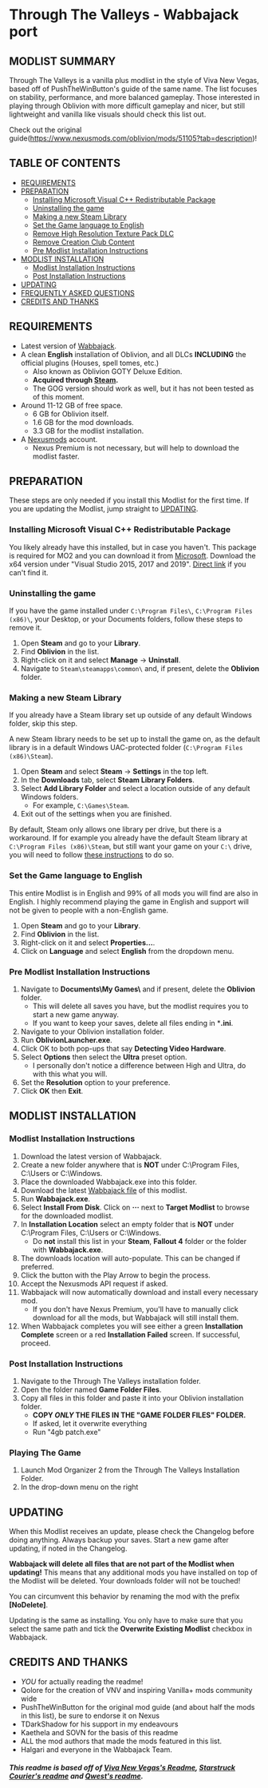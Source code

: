 # Through The Valleys - Wabbajack port <!-- omit in toc -->

## MODLIST SUMMARY <!-- omit in toc -->

Through The Valleys is a vanilla plus modlist in the style of Viva New Vegas, based off of PushTheWinButton's guide of the same name. The list focuses on stability, performance, and more balanced gameplay. Those interested in playing through Oblivion with more difficult gameplay and nicer, but still lightweight and vanilla like visuals should check this list out.

Check out the original guide(https://www.nexusmods.com/oblivion/mods/51105?tab=description)!

## TABLE OF CONTENTS <!-- omit in toc -->
- [REQUIREMENTS](#requirements)
- [PREPARATION](#preparation)
  - [Installing Microsoft Visual C++ Redistributable Package](#installing-microsoft-visual-c-redistributable-package)
  - [Uninstalling the game](#uninstalling-the-game)
  - [Making a new Steam Library](#making-a-new-steam-library)
  - [Set the Game language to English](#set-the-game-language-to-english)
  - [Remove High Resolution Texture Pack DLC](#remove-high-resolution-texture-pack-dlc)
  - [Remove Creation Club Content](#remove-creation-club-content)
  - [Pre Modlist Installation Instructions](#pre-modlist-installation-instructions)
- [MODLIST INSTALLATION](#modlist-installation)
  - [Modlist Installation Instructions](#modlist-installation-instructions)
  - [Post Installation Instructions](#post-installation-instructions)
- [UPDATING](#updating)
- [FREQUENTLY ASKED QUESTIONS](#frequently-asked-questions)
- [CREDITS AND THANKS](#credits-and-thanks)

## REQUIREMENTS

* Latest version of [Wabbajack](https://github.com/wabbajack-tools/wabbajack/releases/latest).
* A clean **English** installation of Oblivion, and all DLCs **INCLUDING** the official plugins (Houses, spell tomes, etc.)
  * Also known as Oblivion GOTY Deluxe Edition.
  * **Acquired through [Steam](https://store.steampowered.com/app/900883/The_Elder_Scrolls_IV_Oblivion_Game_of_the_Year_Edition_Deluxe/).**
  * The GOG version should work as well, but it has not been tested as of this moment.
* Around 11-12 GB of free space.
  * 6 GB for Oblivion itself.
  * 1.6 GB for the mod downloads.
  * 3.3 GB for the modlist installation.
* A [Nexusmods](https://www.nexusmods.com/) account.
  * Nexus Premium is not necessary, but will help to download the modlist faster.

## PREPARATION

These steps are only needed if you install this Modlist for the first time. If you are updating the Modlist, jump straight to [UPDATING](#updating).

### Installing Microsoft Visual C++ Redistributable Package

You likely already have this installed, but in case you haven't. This package is required for MO2 and you can download it from [Microsoft](https://support.microsoft.com/en-us/help/2977003/the-latest-supported-visual-c-downloads). Download the x64 version under "Visual Studio 2015, 2017 and 2019". [Direct link](https://aka.ms/vs/16/release/vc_redist.x64.exe) if you can't find it.

### Uninstalling the game

If you have the game installed under `C:\Program Files\`, `C:\Program Files (x86)\`, your Desktop, or your Documents folders, follow these steps to remove it.

1. Open **Steam** and go to your **Library**.
2. Find **Oblivion** in the list.
3. Right-click on it and select **Manage** -> **Uninstall**.
4. Navigate to `Steam\steamapps\common\` and, if present, delete the **Oblivion** folder.

### Making a new Steam Library

If you already have a Steam library set up outside of any default Windows folder, skip this step.

A new Steam library needs to be set up to install the game on, as the default library is in a default Windows UAC-protected folder (`C:\Program Files (x86)\Steam`).

1. Open **Steam** and select **Steam** -> **Settings** in the top left.
2. In the **Downloads** tab, select **Steam Library Folders**.
3. Select **Add Library Folder** and select a location outside of any default Windows folders.
   * For example, `C:\Games\Steam`.
4. Exit out of the settings when you are finished.

By default, Steam only allows one library per drive, but there is a workaround. If for example you already have the default Steam library at `C:\Program Files (x86)\Steam`, but still want your game on your `C:\` drive, you will need to follow [these instructions](https://github.com/LostDragonist/steam-library-setup-tool/wiki/Usage-Guide) to do so.

### Set the Game language to English

This entire Modlist is in English and 99% of all mods you will find are also in English. I highly recommend playing the game in English and support will not be given to people with a non-English game.

1. Open **Steam** and go to your **Library**.
2. Find **Oblivion** in the list.
3. Right-click on it and select **Properties...**.
4. Click on **Language** and select **English** from the dropdown menu.

### Pre Modlist Installation Instructions

1. Navigate to **Documents\My Games\\** and if present, delete the **Oblivion** folder.
   * This will delete all saves you have, but the modlist requires you to start a new game anyway.
   * If you want to keep your saves, delete all files ending in ***.ini**.
2. Navigate to your Oblivion installation folder.
3. Run **OblivionLauncher.exe**.
4. Click OK to both pop-ups that say **Detecting Video Hardware**.
5. Select **Options** then select the **Ultra** preset option.
   * I personally don't notice a difference between High and Ultra, do with this what you will.
6. Set the **Resolution** option to your preference.
7. Click **OK** then **Exit**.

## MODLIST INSTALLATION

### Modlist Installation Instructions

1. Download the latest version of Wabbajack.
2. Create a new folder anywhere that is **NOT** under C:\Program Files, C:\Users or C:\Windows.
3. Place the downloaded Wabbajack.exe into this folder.
4. Download the latest [Wabbajack file]() of this modlist.
5. Run **Wabbajack.exe**.
6. Select **Install From Disk**. Click on **···** next to **Target Modlist** to browse for the downloaded modlist.
7. In **Installation Location** select an empty folder that is **NOT** under C:\Program Files, C:\Users or C:\Windows.
   * Do **not** install this list in your **Steam**, **Fallout 4** folder or the folder with **Wabbajack.exe**.
8. The downloads location will auto-populate. This can be changed if preferred.
9.  Click the button with the Play Arrow to begin the process.
10. Accept the Nexusmods API request if asked.
11. Wabbajack will now automatically download and install every necessary mod.
    * If you don't have Nexus Premium, you'll have to manually click download for all the mods, but Wabbajack will still install them.
12. When Wabbajack completes you will see either a green **Installation Complete** screen or a red **Installation Failed** screen. If successful, proceed.

### Post Installation Instructions

1. Navigate to the Through The Valleys installation folder.
2. Open the folder named **Game Folder Files**.
3. Copy all files in this folder and paste it into your Oblivion installation folder.
   * **COPY _ONLY_ THE FILES IN THE "GAME FOLDER FILES" FOLDER.**
   * If asked, let it overwrite everything
   * Run "4gb patch.exe"

### Playing The Game

1. Launch Mod Organizer 2 from the Through The Valleys Installation Folder.
2. In the drop-down menu on the right

## UPDATING

When this Modlist receives an update, please check the Changelog before doing anything. Always backup your saves. Start a new game after updating, if noted in the Changelog.

**Wabbajack will delete all files that are not part of the Modlist when updating!** This means that any additional mods you have installed on top of the Modlist will be deleted. Your downloads folder will not be touched!

You can circumvent this behavior by renaming the mod with the prefix **[NoDelete]**.

Updating is the same as installing. You only have to make sure that you select the same path and tick the **Overwrite Existing Modlist** checkbox in Wabbajack.

## CREDITS AND THANKS

* _YOU_ for actually reading the readme!
* Qolore for the creation of VNV and inspiring Vanilla+ mods community wide
* PushTheWinButton for the original mod guide (and about half the mods in this list), be sure to endorse it on Nexus
* TDarkShadow for his support in my endeavours
* Kaethela and SOVN for the basis of this readme
* ALL the mod authors that made the mods featured in this list.
* Halgari and everyone in the Wabbajack Team.

##### This readme is based off of [Viva New Vegas's Readme](https://github.com/TDarkShadow/vivanewvegas-wabbajack/blob/master/README.md), [Starstruck Courier's readme](https://github.com/Kaethela/Starstruck-Courier/blob/main/README.md) and [Qwest's readme](https://github.com/SovnSkyrim/QWEST/blob/main/README.md). <!-- omit in toc -->
